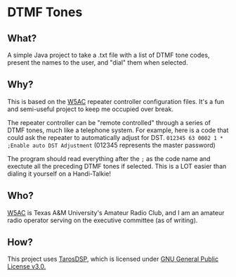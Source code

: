 # DTMF Tones

## What?
A simple Java project to take a .txt file with a list of DTMF tone codes, present the names to the user, and "dial" them when selected.

## Why?
This is based on the [W5AC](http://w5ac.tamu.edu) repeater controller configuration files. It's a fun and semi-useful project to keep me occupied over break.

The repeater controller can be "remote controlled" through a series of DTMF tones, much like a telephone system. For example, here is a code that could ask the repeater to automatically adjust for DST.
``012345 63 0002 1 * ;Enable auto DST Adjustment`` (012345 represents the master password)

The program should read everything after the ``;`` as the code name and exectute all the preceding DTMF tones if selected. This is a LOT easier than dialing it yourself on a Handi-Talkie!

## Who?
[W5AC](http://w5ac.tamu.edu) is Texas A&M University's Amateur Radio Club, and I am an amateur radio operator serving on the executive committee (as of writing).

## How?
This project uses [TarosDSP](https://github.com/JorenSix/TarsosDSP), which is licensed under [GNU General Public License v3.0.](https://github.com/nayabw/DTMF_Tones/blob/master/LICENSE.md)
